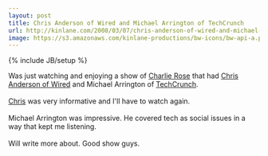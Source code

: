 ```yaml
---
layout: post
title: Chris Anderson of Wired and Michael Arrington of TechCrunch
url: http://kinlane.com/2008/03/07/chris-anderson-of-wired-and-michael-arrington-of-techcrunch/
image: https://s3.amazonaws.com/kinlane-productions/bw-icons/bw-api-a.png
---
```

{% include JB/setup %}
<p>
     Was just watching and enjoying a show of <a href="http://www.charlierose.com/home">Charlie Rose</a> that had <a href="http://www.thelongtail.com/about.html">Chris Anderson of Wired</a> and Michael Arrington of <a href="http://www.techcrunch.com/">TechCrunch</a>.
     <br />
     <br />
     <a href="http://www.thelongtail.com/about.html">Chris</a> was very informative and I'll have to watch again.
     <br />
     <br />
     Michael Arrington was impressive. He covered tech as social issues in a way that kept me listening.
     <br />
     <br />
     Will write more about. Good show guys.
</p>